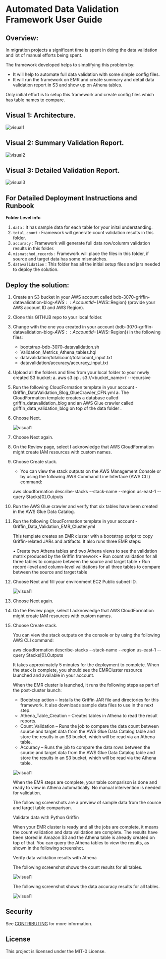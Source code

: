 # Automated Data Validation Framework User Guide

## Overview:

In migration projects a significant time is spent in doing the data validation and lot of manual efforts being spent. 

The framework developed helps to simplifying this problem by:
- It will help to automate full data validation with some simple config files.
- It will run the framework on EMR and create summary and detail data validation report in S3 and show up on Athena tables.

Only initial effort is to setup this framework and create config files which has table names to compare.

## Visual 1: Architecture.

![visual1](./img/visual1.png)

## Visual 2: Summary Validation Report.

![visual2](./img/visual2.png)

## Visual 3: Detailed Validation Report.

![visual3](./img/visual3.png)

## For Detailed Deployment Instructions and Runbook

<b>Folder Level info</b>
       
1. `data` : It has sample data for each table for your inital understanding.
2. `total_count` : Framework will generate count validation results in this folder.
3. `accuracy` : Framework will generate full data row/columm validation results in this folder.
4. `mismatched_records` : Framework will place the files in this folder, if source and target data has some mismatches.
5. `datavalidation` : This folder has all the initial setup files and jars needed to deploy the solution.

## Deploy the solution:

1. Create an S3 bucket in your AWS account called bdb-3070-griffin-datavalidation-blog-${AWS::AccountId}-${AWS::Region} (provide your AWS account ID and AWS Region).
2. Clone this GITHUB repo to your local folder.
3. Change <bucket name> with the one you created in your account (bdb-3070-griffin-datavalidation-blog-${AWS::AccountId}-${AWS::Region}) in the following files:
	-	bootstrap-bdb-3070-datavalidation.sh
	-	Validation_Metrics_Athena_tables.hql
	-	datavalidation/totalcount/totalcount_input.txt
	-	datavalidation/accuracy/accuracy_input.txt
4. Upload all the folders and files from your local folder to your newly created S3 bucket:
	a. aws s3 cp . s3://<bucket_name>/ --recursive
5.	Run the following CloudFormation template in your account - Griffin_DataValidation_Blog_GlueCrawler_CFN.yml
	a. The CloudFormation template creates a database called griffin_datavalidation_blog and an AWS Glue crawler called griffin_data_validation_blog on top of the data folder .
6. Choose Next.

   ![visual1](./img/visual4.png)

7.	Choose Next again.
8.	On the Review page, select I acknowledge that AWS CloudFormation might create IAM resources with custom names.
9.	Choose Create stack.


	-	You can view the stack outputs on the AWS Management Console or by using the following AWS Command Line Interface (AWS CLI) command:

	aws cloudformation describe-stacks --stack-name <stack-name> --region us-east-1 --query Stacks[0].Outputs 

10.	Run the AWS Glue crawler and verify that six tables have been created in the AWS Glue Data Catalog.
11.	Run the following CloudFormation template in your account - Griffin_Data_Validation_EMR_Cluster.yml


	This template creates an EMR cluster with a bootstrap script to copy Griffin-related JARs and artifacts. It also runs three EMR steps:

	•	Create two Athena tables and two Athena views to see the validation matrix produced by the Griffin framework
	•	Run count validation for all three tables to compare between the source and target table
	•	Run record-level and column-level validations for all three tables to compare between the source and target table

12.	Choose Next and fill your environment EC2 Public subnet ID.

	![visual1](./img/visual5.png)

13.	Choose Next again.
14.	On the Review page, select I acknowledge that AWS CloudFormation might create IAM resources with custom names.
15.	Choose Create stack.

	You can view the stack outputs on the console or by using the following AWS CLI command:

	aws cloudformation describe-stacks --stack-name <stack-name> --region us-east-1 --query Stacks[0].Outputs 

	It takes approximately 5 minutes for the deployment to complete. When the stack is complete, you should see the EMRCluster resource launched and available in your account. 

	When the EMR cluster is launched, it runs the following steps as part of the post-cluster launch:

	-	Bootstrap action – Installs the Griffin JAR file and directories for this framework. It also downloads sample data files to use in the next step.
	-	Athena_Table_Creation – Creates tables in Athena to read the result reports. 
	-	Count_Validation – Runs the job to compare the data count between source and target data from the AWS Glue Data Catalog table and store the results in an S3 bucket, which will be read via an Athena table.
	-	Accuracy – Runs the job to compare the data rows between the source and target data from the AWS Glue Data Catalog table and store the results in an S3 bucket, which will be read via the Athena table.

	![visual1](./img/visual6.png)

	When the EMR steps are complete, your table comparison is done and ready to view in Athena automatically. No manual intervention is needed for validation.

	The following screenshots are a preview of sample data from the source and target table comparison.

	Validate data with Python Griffin

	When your EMR cluster is ready and all the jobs are complete, it means the count validation and data validation are complete. The results have been stored in Amazon S3 and the Athena table is already created on top of that. You can query the Athena tables to view the results, as shown in the following screenshot.

	Verify data validation results with Athena
	
	The following screenshot shows the count results for all tables.

	![visual1](./img/visual2.png)


	The following screenshot shows the data accuracy results for all tables.

	![visual1](./img/visual3.png)
       
## Security

See [CONTRIBUTING](CONTRIBUTING.md#security-issue-notifications) for more information.

## License

This project is licensed under the MIT-0 License.
